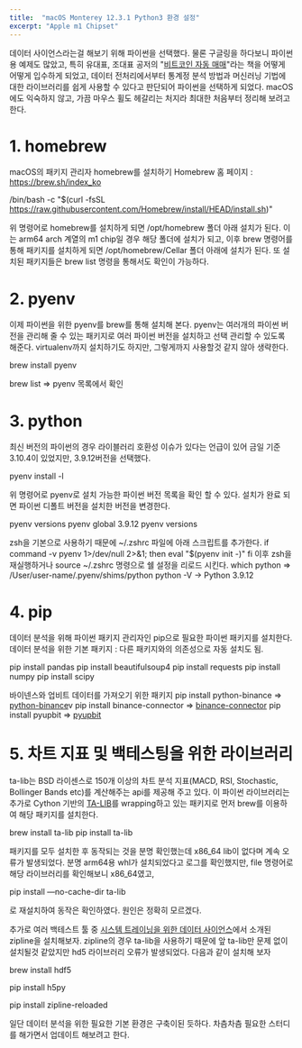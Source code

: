 ```yaml
---
title:  "macOS Monterey 12.3.1 Python3 환경 설정"
excerpt: "Apple m1 Chipset"
---
```

데이터 사이언스라는걸 해보기 위해 파이썬을 선택했다. 물론 구글링을 하다보니 파이썬용 예제도 많았고, 특히 유대표, 조대표 공저의 "[비트코인 자동 매매](https://wikidocs.net/book/1665)"라는 책을 어떻게 어떻게 입수하게 되었고, 데이터 전처리에서부터 통계정 분석 방법과 머신러닝 기법에 대한 라이브러리를 쉽게 사용할 수 있다고 판단되어 파이썬을 선택하게 되었다. 
macOS에도 익숙하지 않고, 가끔 마우스 휠도 헤갈리는 처지라 최대한 처음부터 정리해 보려고 한다. 

# 1. homebrew
macOS의 패키지 관리자 homebrew를 설치하기
Homebrew 홈 페이지 : https://brew.sh/index_ko

/bin/bash -c "$(curl -fsSL https://raw.githubusercontent.com/Homebrew/install/HEAD/install.sh)"

위 명령어로 homebrew를 설치하게 되면 /opt/homebrew 폴더 아래 설치가 된다. 이는 arm64 arch 계열의 m1 chip일 경우 해당 폴더에 설치가 되고, 이후 brew 명령어를 통해 패키지를 설치하게 되면 /opt/homebrew/Cellar 폴더 아래에 설치가 된다. 또 설치된 패키지들은 brew list 명령을 통해서도 확인이 가능하다. 

# 2. pyenv
이제 파이썬을 위한 pyenv를 brew를 통해 설치해 본다.
pyenv는 여러개의 파이썬 버전을 관리해 줄 수 있는 패키지로 여러 파이썬 버전을 설치하고 선택 관리할 수 있도록 해준다. virtualenv까지 설치하기도 하지만, 그렇게까지 사용할것 같지 않아 생략한다.

brew install pyenv

brew list
=> pyenv 목록에서 확인

# 3. python
최신 버전의 파이썬의 경우 라이블러리 호환성 이슈가 있다는 언급이 있어 금일 기준 3.10.4이 있었지만, 3.9.12버전을 선택했다.

pyenv install -l

위 명령어로 pyenv로 설치 가능한 파이썬 버전 목록을 확인 할 수 있다.
설치가 완료 되면 파이썬 디폴트 버전을 설치한 버전을 변경한다.

pyenv versions</b>
pyenv global 3.9.12</b>
pyenv versions</b>

zsh을 기본으로 사용하기 때문에 ~/.zshrc 파일에 아래 스크립트를 추가한다.
if command -v pyenv 1>/dev/null 2>&1; then
  eval "$(pyenv init -)"
fi
이후 zsh을 재실행하거나 source ~/.zshrc 명령으로 쉘 설정을 리로드 시킨다.
which python
 => /User/user-name/.pyenv/shims/python
python -V
 -> Python 3.9.12

# 4. pip
데이터 분석을 위해 파이썬 패키지 관리자인 pip으로 필요한 파이썬 패키지를 설치한다.
데이터 분석을 위한 기본 패키지 : 다른 패키지와의 의존성으로 자동 설치도 됨.

pip install pandas</b>
pip install beautifulsoup4</b>
pip install requests</b>
pip install numpy</b>
pip install scipy</b>

바이넨스와 업비트 데이터를 가져오기 위한 패키지
pip install python-binance</b>
 => [python-binance](https://python-binance.readthedocs.io/en/latest/)v
pip install binance-connector</b>
 => [binance-connector](https://github.com/binance/binance-connector-python)</b>
pip install pyupbit</b>
 => [pyupbit](https://github.com/sharebook-kr/pyupbit)

# 5. 차트 지표 및 백테스팅을 위한 라이브러리
ta-lib는 BSD 라이센스로 150개 이상의 차트 분석 지표(MACD, RSI, Stochastic, Bollinger Bands etc)를 계산해주는 api를 제공해 주고 있다. 이 파이썬 라이브러리는 추가로 Cython 기반의 [TA-LIB](https://ta-lib.org/)를 wrapping하고 있는 패키지로 먼저 brew를 이용하여 해당 패키지를 설치한다.

brew install ta-lib</b>
pip install ta-lib

패키지를 모두 설치한 후 동작되는 것을 분명 확인했는데 x86_64 lib이 없다며 계속 오류가 발생되었다. 분명 arm64용 whl가 설치되었다고 로그를 확인했지만, file 명령어로 해당 라이브러리를 확인해보니 x86_64였고, 

pip install —no-cache-dir ta-lib 
 
로 재설치하여 동작은 확인하였다. 원인은 정확히 모르겠다.

추가로 여러 백테스트 툴 중 [시스템 트레이닝을 위한 데이터 사이언스](https://wikidocs.net/60659)에서 소개된 zipline을 설치해보자. zipline의 경우 ta-lib을 사용하기 때문에 앞 ta-lib만 문제 없이 설치될것 같았지만 hd5 라이브러리 오류가 발생되었다. 다음과 같이 설치해 보자

brew install hdf5

pip install h5py

pip install zipline-reloaded

일단 데이터 분석을 위한 필요한 기본 환경은 구축이된 듯하다. 차츰차츰 필요한 스터디를 해가면서 업데이트 해보려고 한다.

